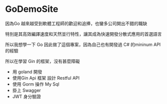 # GoDemoSite
因為Go 越來越受到軟體工程師的歡迎和追捧，也蠻多公司開出不錯的職缺

特別是其高效編譯速度和天然並行特性，讓其成為快速開發分散式應用的首選語言

所以我想學一下 Go 因此做了這個專案，因為自己也有開發過 C# 的mininum API 的經驗

所以在學習 Gin 的框架，沒有甚麼障礙


- 用 goland 開發
- 使用Gin Api 框架 設計 Restful API
- 使用 Gorm  操作 My Sql
- 掛上 Swagger
- JWT 身分驗證
